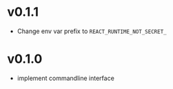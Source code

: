 v0.1.1
======
*  Change env var prefix to `REACT_RUNTIME_NOT_SECRET_`

v0.1.0
======
* implement commandline interface
